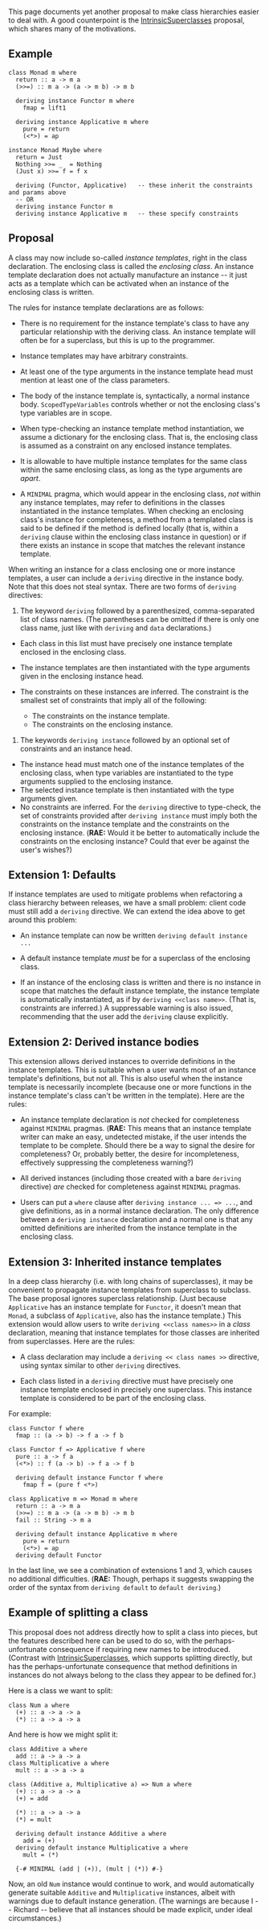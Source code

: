 
This page documents yet another proposal to make class hierarchies easier to deal with. A good counterpoint is the [IntrinsicSuperclasses](intrinsic-superclasses) proposal, which shares many of the motivations.


## Example


```
class Monad m where
  return :: a -> m a
  (>>=) :: m a -> (a -> m b) -> m b

  deriving instance Functor m where
    fmap = lift1

  deriving instance Applicative m where
    pure = return
    (<*>) = ap

instance Monad Maybe where
  return = Just
  Nothing >>= _  = Nothing
  (Just x) >>= f = f x

  deriving (Functor, Applicative)   -- these inherit the constraints and params above
  -- OR
  deriving instance Functor m
  deriving instance Applicative m   -- these specify constraints
```

## Proposal



A class may now include so-called *instance templates*, right in the class declaration. The enclosing class is called the *enclosing class*. An instance template declaration does not actually manufacture an instance -- it just acts as a template which can be activated when an instance of the enclosing class is written.



The rules for instance template declarations are as follows:


- There is no requirement for the instance template's class to have any particular relationship with the deriving class. An instance template will often be for a superclass, but this is up to the programmer.

- Instance templates may have arbitrary constraints.

- At least one of the type arguments in the instance template head must mention at least one of the class parameters.

- The body of the instance template is, syntactically, a normal instance body. `ScopedTypeVariables` controls whether or not the enclosing class's type variables are in scope.

- When type-checking an instance template method instantiation, we assume a dictionary for the enclosing class. That is, the enclosing class is assumed as a constraint on any enclosed instance templates.

- It is allowable to have multiple instance templates for the same class within the same enclosing class, as long as the type arguments are *apart*.

- A `MINIMAL` pragma, which would appear in the enclosing class, *not* within any instance templates, may refer to definitions in the classes instantiated in the instance templates. When checking an enclosing class's instance for completeness, a method from a templated class is said to be defined if the method is defined locally (that is, within a `deriving` clause within the enclosing class instance in question) or if there exists an instance in scope that matches the relevant instance template.


When writing an instance for a class enclosing one or more instance templates, a user can include a `deriving` directive in the instance body. Note that this does not steal syntax. There are two forms of `deriving` directives:


1. The keyword `deriving` followed by a parenthesized, comma-separated list of class names. (The parentheses can be omitted if there is only one class name, just like with `deriving` and `data` declarations.)

  - Each class in this list must have precisely one instance template enclosed in the enclosing class.
  - The instance templates are then instantiated with the type arguments given in the enclosing instance head. 
  - The constraints on these instances are inferred. The constraint is the smallest set of constraints that imply all of the following:

    - The constraints on the instance template.
    - The constraints on the enclosing instance.

1. The keywords `deriving instance` followed by an optional set of constraints and an instance head.

  - The instance head must match one of the instance templates of the enclosing class, when type variables are instantiated to the type arguments supplied to the enclosing instance.
  - The selected instance template is then instantiated with the type arguments given.
  - No constraints are inferred. For the `deriving` directive to type-check, the set of constraints provided after `deriving instance` must imply both the constraints on the instance template and the constraints on the enclosing instance. (**RAE:** Would it be better to automatically include the constraints on the enclosing instance? Could that ever be against the user's wishes?)

## Extension 1: Defaults



If instance templates are used to mitigate problems when refactoring a class hierarchy between releases, we have a small problem: client code must still add a `deriving` directive. We can extend the idea above to get around this problem:


- An instance template can now be written `deriving default instance ...`

- A default instance template *must* be for a superclass of the enclosing class.

- If an instance of the enclosing class is written and there is no instance in scope that matches the default instance template, the instance template is automatically instantiated, as if by `deriving <<class name>>`. (That is, constraints are inferred.) A suppressable warning is also issued, recommending that the user add the `deriving` clause explicitly.

## Extension 2: Derived instance bodies



This extension allows derived instances to override definitions in the instance templates. This is suitable when a user wants most of an instance template's definitions, but not all. This is also useful when the instance template is necessarily incomplete (because one or more functions in the instance template's class can't be written in the template). Here are the rules:


- An instance template declaration is *not* checked for completeness against `MINIMAL` pragmas. (**RAE:** This means that an instance template writer can make an easy, undetected mistake, if the user intends the template to be complete. Should there be a way to signal the desire for completeness? Or, probably better, the desire for incompleteness, effectively suppressing the completeness warning?)

- All derived instances (including those created with a bare `deriving` directive) *are* checked for completeness against `MINIMAL` pragmas.

- Users can put a `where` clause after `deriving instance ... => ...`, and give definitions, as in a normal instance declaration. The only difference between a `deriving instance` declaration and a normal one is that any omitted definitions are inherited from the instance template in the enclosing class.

## Extension 3: Inherited instance templates



In a deep class hierarchy (i.e. with long chains of superclasses), it may be convenient to propagate instance templates from superclass to subclass. The base proposal ignores superclass relationship. (Just because `Applicative` has an instance template for `Functor`, it doesn't mean that `Monad`, a subclass of `Applicative`, also has the instance template.) This extension would allow users to write `deriving <<class names>>` in a *class* declaration, meaning that instance templates for those classes are inherited from superclasses. Here are the rules:


- A class declaration may include a `deriving << class names >>` directive, using syntax similar to other `deriving` directives.

- Each class listed in a `deriving` directive must have precisely one instance template enclosed in precisely one superclass. This instance template is considered to be part of the enclosing class.


For example:


```
class Functor f where
  fmap :: (a -> b) -> f a -> f b

class Functor f => Applicative f where
  pure :: a -> f a
  (<*>) :: f (a -> b) -> f a -> f b

  deriving default instance Functor f where
    fmap f = (pure f <*>)

class Applicative m => Monad m where
  return :: a -> m a
  (>>=) :: m a -> (a -> m b) -> m b
  fail :: String -> m a

  deriving default instance Applicative m where
    pure = return
    (<*>) = ap
  deriving default Functor
```


In the last line, we see a combination of extensions 1 and 3, which causes no additional difficulties. (**RAE:** Though, perhaps it suggests swapping the order of the syntax from `deriving default` to `default deriving`.)


## Example of splitting a class



This proposal does not address directly how to split a class into pieces, but the features described here can be used to do so, with the perhaps-unfortunate consequence if requiring new names to be introduced. (Contrast with [IntrinsicSuperclasses](intrinsic-superclasses), which supports splitting directly, but has the perhaps-unfortunate consequence that method definitions in instances do not always belong to the class they appear to be defined for.)



Here is a class we want to split:


```
class Num a where
  (+) :: a -> a -> a
  (*) :: a -> a -> a
```


And here is how we might split it:


```
class Additive a where
  add :: a -> a -> a
class Multiplicative a where
  mult :: a -> a -> a

class (Additive a, Multiplicative a) => Num a where
  (+) :: a -> a -> a
  (+) = add

  (*) :: a -> a -> a
  (*) = mult

  deriving default instance Additive a where
    add = (+)
  deriving default instance Multiplicative a where
    mult = (*)

  {-# MINIMAL (add | (+)), (mult | (*)) #-}
```


Now, an old `Num` instance would continue to work, and would automatically generate suitable `Additive` and `Multiplicative` instances, albeit with warnings due to default instance generation. (The warnings are because I -- Richard -- believe that all instances should be made explicit, under ideal circumstances.)


